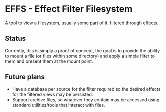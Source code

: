 # EFFS - Effect Filter Filesystem

A tool to view a filesystem, usually some part of it, filtered through
effects.

## Status

Currently, this is simply a proof of concept, the goal is to provide the
ability to mount a file (or files within some directory) and apply a
simple filter to them and present them at the mount point.

## Future plans

- Have a database per source for the filter required so the desired
  effects for the filtered views may be persisted.
- Support archive files, so whatever they contain may be accessed using
  standard utilities/tools that interact with files.
